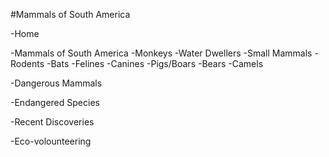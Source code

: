 #Mammals of South America

-Home

-Mammals of South America
	-Monkeys
	-Water Dwellers
	-Small Mammals
		-Rodents
		-Bats
	-Felines
	-Canines
	-Pigs/Boars
	-Bears
	-Camels

-Dangerous Mammals

-Endangered Species

-Recent Discoveries

-Eco-volounteering